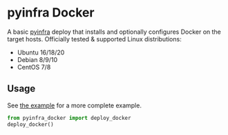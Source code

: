 # pyinfra Docker

A basic [pyinfra](https://github.com/Fizzadar/pyinfra) deploy that installs and optionally configures Docker on the target hosts. Officially tested & supported Linux distributions:

+ Ubuntu 16/18/20
+ Debian 8/9/10
+ CentOS 7/8

## Usage

See [the example](./example) for a more complete example.

```py
from pyinfra_docker import deploy_docker
deploy_docker()
```
